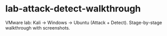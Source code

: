 # lab-attack-detect-walkthrough
VMware lab: Kali → Windows → Ubuntu (Attack + Detect). Stage-by-stage walkthrough with screenshots.
